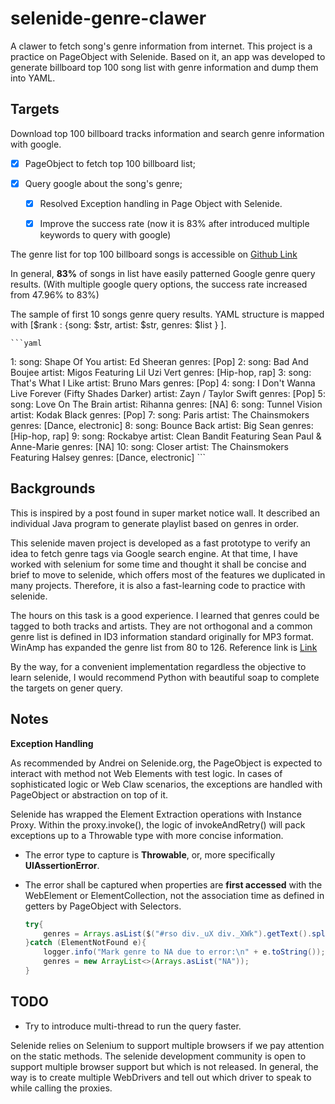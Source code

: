 # selenide-genre-clawer
A clawer to fetch song's genre information from internet. This project is a practice on PageObject with Selenide. 
Based on it, an app was developed to generate billboard top 100 song list with genre information and dump them into YAML.

## Targets

Download top 100 billboard tracks information and search genre information with google.

-[X] PageObject to fetch top 100 billboard list;

-[X] Query google about the song's genre;
  
  - [X] Resolved Exception handling in Page Object with Selenide.
  
  - [X] Improve the success rate (now it is 83% after introduced multiple keywords to query with google)

The genre list for top 100 billboard songs is accessible on [Github Link](https://github.com/maxwu/selenide-genre-clawer/blob/master/BB_top100_genres.yaml)

In general, __83%__ of songs in list have easily patterned Google genre query results.
(With multiple google query options, the success rate increased from 47.96% to 83%)

The sample of first 10 songs genre query results. YAML structure is mapped with [$rank : {song: $str, artist: $str, genres: $list } ].

    ```yaml
1:
  song: Shape Of You
  artist: Ed Sheeran
  genres: [Pop]
2:
  song: Bad And Boujee
  artist: Migos Featuring Lil Uzi Vert
  genres: [Hip-hop, rap]
3:
  song: That's What I Like
  artist: Bruno Mars
  genres: [Pop]
4:
  song: I Don't Wanna Live Forever (Fifty Shades Darker)
  artist: Zayn / Taylor Swift
  genres: [Pop]
5:
  song: Love On The Brain
  artist: Rihanna
  genres: [NA]
6:
  song: Tunnel Vision
  artist: Kodak Black
  genres: [Pop]
7:
  song: Paris
  artist: The Chainsmokers
  genres: [Dance, electronic]
8:
  song: Bounce Back
  artist: Big Sean
  genres: [Hip-hop, rap]
9:
  song: Rockabye
  artist: Clean Bandit Featuring Sean Paul & Anne-Marie
  genres: [NA]
10:
  song: Closer
  artist: The Chainsmokers Featuring Halsey
  genres: [Dance, electronic]
    ```

## Backgrounds

This is inspired by a post found in super market notice wall. 
It described an individual Java program to generate playlist based on genres in order.

This selenide maven project is developed as a fast prototype to verify an idea to fetch genre tags via Google search engine.
At that time, I have worked with selenium for some time and thought it shall be concise and brief to move to selenide, which offers most of the features we duplicated in many projects.
Therefore, it is also a fast-learning code to practice with selenide. 

The hours on this task is a good experience. I learned that genres could be tagged to both tracks and artists. They are not orthogonal and a common genre list is defined in ID3 information standard originally for MP3 format.
WinAmp has expanded the genre list from 80 to 126. Reference link is [Link](http://id3.org/id3v2.3.0#Appendix_A_-_Genre_List_from_ID3v1)

By the way, for a convenient implementation regardless the objective to learn selenide, I would recommend Python with beautiful soap to complete the targets on gener query.

## Notes 

__Exception Handling__

As recommended by Andrei on Selenide.org, the PageObject is expected to interact with method not Web Elements with test logic. 
In cases of sophisticated logic or Web Claw scenarios, the exceptions are handled with PageObject or abstraction on top of it.

Selenide has wrapped the Element Extraction operations with Instance Proxy. Within the proxy.invoke(), the logic of invokeAndRetry() will pack exceptions up to a Throwable type with more concise information.

- The error type to capture is __Throwable__, or, more specifically __UIAssertionError__. 

- The error shall be captured when properties are __first accessed__ with the WebElement or ElementCollection, not the association time as defined in getters by PageObject with Selectors.

    ```java
    try{
        genres = Arrays.asList($("#rso div._uX div._XWk").getText().split("/"));
    }catch (ElementNotFound e){
        logger.info("Mark genre to NA due to error:\n" + e.toString());
        genres = new ArrayList<>(Arrays.asList("NA"));
    }
    ```
    
## TODO

- Try to introduce multi-thread to run the query faster. 

Selenide relies on Selenium to support multiple browsers if we pay attention on the static methods. 
The selenide development community is open to support multiple browser support but which is not released. 
In general, the way is to create multiple WebDrivers and tell out which driver to speak to while calling the proxies. 



